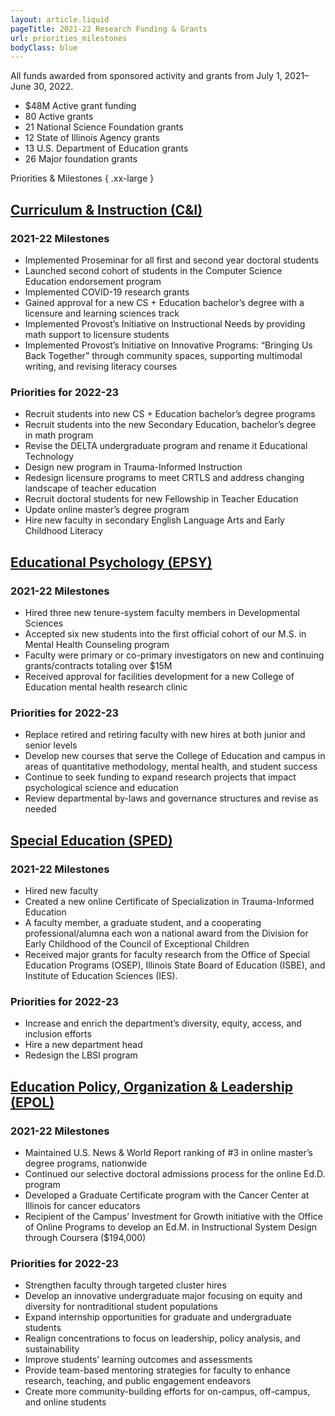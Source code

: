 ```yaml
---
layout: article.liquid
pageTitle: 2021-22 Research Funding & Grants
url: priorities_milestones
bodyClass: blue
---
```


All funds awarded from sponsored activity and grants from July 1, 2021– June 30, 2022.

<ul class="stats no-bullets">
<li><span class="blue">$48M</span> Active grant funding</li>
<li><span>80</span> Active grants</li>
<li><span class="blue">21</span> National Science Foundation grants</li>
<li><span>12</span> State of Illinois Agency grants</li>
<li><span class="blue">13</span> U.S. Department of Education grants </li>
<li><span>26</span> Major foundation grants</li>
</ul>

Priorities & Milestones { .xx-large }

## [Curriculum & Instruction (C&I)](https://education.illinois.edu/ci)

### 2021-22 Milestones
* Implemented Proseminar for all first and second year doctoral students
* Launched second cohort of students in the Computer Science Education endorsement program
* Implemented COVID-19 research grants
* Gained approval for a new CS + Education bachelor’s degree with a licensure and learning sciences track
* Implemented Provost’s Initiative on Instructional Needs by providing math support to licensure students
* Implemented Provost’s Initiative on Innovative Programs: “Bringing Us Back Together” through community spaces, supporting multimodal writing, and revising literacy courses

### Priorities for 2022-23
* Recruit students into new CS + Education bachelor’s degree programs
* Recruit students into the new Secondary Education, bachelor’s degree in math program
* Revise the DELTA undergraduate program and rename it Educational Technology
* Design new program in Trauma-Informed Instruction
* Redesign licensure programs to meet CRTLS and address changing landscape of teacher education
* Recruit doctoral students for new Fellowship in Teacher Education
* Update online master’s degree program
* Hire new faculty in secondary English Language Arts and Early Childhood Literacy

## [Educational Psychology (EPSY)](https://education.illinois.edu/edpsy)

### 2021-22 Milestones
* Hired three new tenure-system faculty members in Developmental Sciences
* Accepted six new students into the first official cohort of our M.S. in Mental Health Counseling program
* Faculty were primary or co-primary investigators on new and continuing grants/contracts totaling over $15M
* Received approval for facilities development for a new College of Education mental health research clinic

### Priorities for 2022-23
* Replace retired and retiring faculty with new hires at both junior and senior levels
* Develop new courses that serve the College of Education and campus in areas of quantitative methodology, mental health, and student success
* Continue to seek funding to expand research projects that impact psychological science and education
* Review departmental by-laws and governance structures and revise as needed

## [Special Education (SPED)](https://education.illinois.edu/sped)

### 2021-22 Milestones
* Hired new faculty
* Created a new online Certificate of Specialization in Trauma-Informed Education
* A faculty member, a graduate student, and a cooperating professional/alumna each won a national award from the Division for Early Childhood of the Council of Exceptional Children
* Received major grants for faculty research from the Office of Special Education Programs (OSEP), Illinois State Board of Education (ISBE), and Institute of Education Sciences (IES).

### Priorities for 2022-23
* Increase and enrich the department’s diversity, equity, access, and inclusion efforts
* Hire a new department head
* Redesign the LBSI program

## [Education Policy, Organization & Leadership (EPOL)](https://education.illinois.edu/epol)

### 2021-22 Milestones
* Maintained U.S. News & World Report ranking of #3 in online master’s degree programs, nationwide
* Continued our selective doctoral admissions process for the online Ed.D. program
* Developed a Graduate Certificate program with the Cancer Center at Illinois for cancer educators
* Recipient of the Campus’ Investment for Growth initiative with the Office of Online Programs to develop an Ed.M. in Instructional System Design through Coursera ($194,000)

### Priorities for 2022-23
* Strengthen faculty through targeted cluster hires
* Develop an innovative undergraduate major focusing on equity and diversity for nontraditional student populations
* Expand internship opportunities for graduate and undergraduate students
* Realign concentrations to focus on leadership, policy analysis, and sustainability
* Improve students’ learning outcomes and assessments
* Provide team-based mentoring strategies for faculty to enhance research, teaching, and public engagement endeavors
* Create more community-building efforts for on-campus, off-campus, and online students
